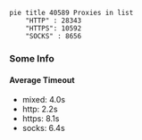 
```mermaid
pie title 40589 Proxies in list
    "HTTP" : 28343
    "HTTPS": 10592
    "SOCKS" : 8656
```

### Some Info
#### Average Timeout

- mixed: 4.0s
- http: 2.2s
- https: 8.1s
- socks: 6.4s